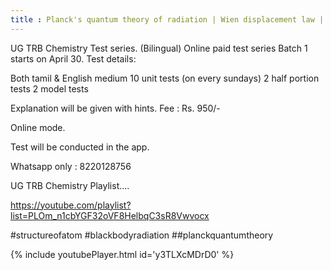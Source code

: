 ```yaml
---
title : Planck's quantum theory of radiation | Wien displacement law | TRB Chemistry
---
```


UG TRB Chemistry Test series. (Bilingual)
Online paid test series Batch 1 starts on April 30.
Test details:

Both tamil & English medium
10 unit tests (on every sundays)
2 half portion tests
2 model tests

Explanation will be given with hints.
Fee : Rs. 950/-

Online mode.

Test will be conducted in the app.

Whatsapp only : 8220128756


UG TRB Chemistry Playlist....

https://youtube.com/playlist?list=PLOm_n1cbYGF32oVF8HelbqC3sR8Vwvocx

#structureofatom
#blackbodyradiation
##planckquantumtheory



{% include youtubePlayer.html id='y3TLXcMDrD0' %}
